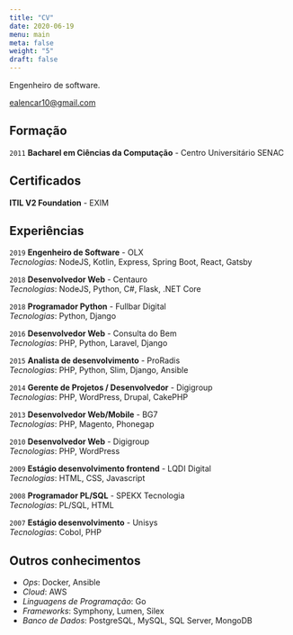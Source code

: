 ```yaml
---
title: "CV"
date: 2020-06-19
menu: main
meta: false
weight: "5"
draft: false
---
```


Engenheiro de software.

ealencar10@gmail.com

## Formação

`2011`
__Bacharel em Ciências da Computação__ - Centro Universitário SENAC

## Certificados

__ITIL V2 Foundation__ - EXIM

## Experiências

`2019`
__Engenheiro de Software__ - OLX  
*Tecnologias:* NodeJS, Kotlin, Express, Spring Boot, React, Gatsby

`2018`
__Desenvolvedor Web__ - Centauro  
*Tecnologias*: NodeJS, Python, C#, Flask, .NET Core

`2018`
__Programador Python__ - Fullbar Digital  
*Tecnologias*: Python, Django  

`2016`
__Desenvolvedor Web__ - Consulta do Bem  
*Tecnologias*: PHP, Python, Laravel, Django

`2015`
__Analista de desenvolvimento__ - ProRadis  
*Tecnologias*: PHP, Python, Slim, Django, Ansible

`2014`
__Gerente de Projetos / Desenvolvedor__ - Digigroup  
*Tecnologias*: PHP, WordPress, Drupal, CakePHP

`2013`
__Desenvolvedor Web/Mobile__ - BG7  
*Tecnologias*: PHP, Magento, Phonegap

`2010`
__Desenvolvedor Web__ - Digigroup  
*Tecnologias*: PHP, WordPress

`2009`
__Estágio desenvolvimento frontend__ - LQDI Digital  
*Tecnologias*: HTML, CSS, Javascript

`2008`
__Programador PL/SQL__ - SPEKX Tecnologia  
*Tecnologias*: PL/SQL, HTML

`2007`
__Estágio desenvolvimento__ - Unisys  
*Tecnologias*: Cobol, PHP 

## Outros conhecimentos

+ *Ops*: Docker, Ansible
+ *Cloud*: AWS
+ *Linguagens de Programação*: Go
+ *Frameworks*: Symphony, Lumen, Silex
+ *Banco de Dados*: PostgreSQL, MySQL, SQL Server, MongoDB

